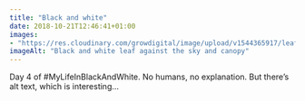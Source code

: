 ```yaml
---
title: "Black and white"
date: 2018-10-21T12:46:41+01:00
images: 
- "https://res.cloudinary.com/growdigital/image/upload/v1544365917/leaf-30527818897.jpg"
imageAlt: "Black and white leaf against the sky and canopy"
---
```


Day 4 of #MyLifeInBlackAndWhite. No humans, no explanation. But there’s alt text, which is interesting…
